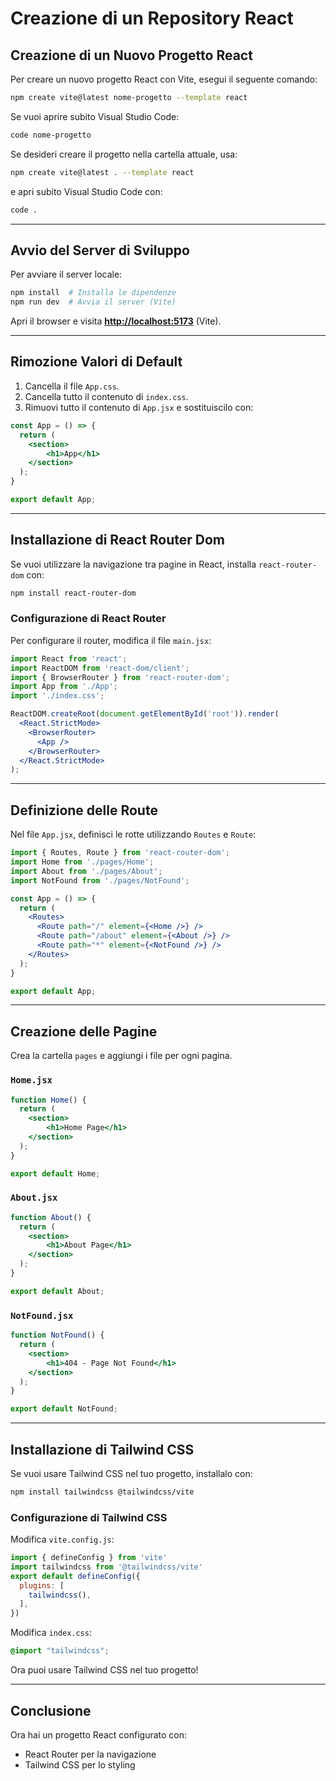 # Creazione di un Repository React

## Creazione di un Nuovo Progetto React

Per creare un nuovo progetto React con Vite, esegui il seguente comando:

```sh
npm create vite@latest nome-progetto --template react
```

Se vuoi aprire subito Visual Studio Code:

```sh
code nome-progetto
```

Se desideri creare il progetto nella cartella attuale, usa:

```sh
npm create vite@latest . --template react
```

e apri subito Visual Studio Code con:

```sh
code .
```

---

## Avvio del Server di Sviluppo

Per avviare il server locale:

```sh
npm install  # Installa le dipendenze
npm run dev  # Avvia il server (Vite)
```

Apri il browser e visita **[http://localhost:5173](http://localhost:5173)** (Vite).

---

## Rimozione Valori di Default

1. Cancella il file `App.css`.
2. Cancella tutto il contenuto di `index.css`.
3. Rimuovi tutto il contenuto di `App.jsx` e sostituiscilo con:

```jsx
const App = () => {
  return (
    <section>
        <h1>App</h1>
    </section>
  );
}

export default App;
```

---

## Installazione di React Router Dom

Se vuoi utilizzare la navigazione tra pagine in React, installa `react-router-dom` con:

```sh
npm install react-router-dom
```

### Configurazione di React Router

Per configurare il router, modifica il file `main.jsx`:

```jsx
import React from 'react';
import ReactDOM from 'react-dom/client';
import { BrowserRouter } from 'react-router-dom';
import App from './App';
import './index.css';

ReactDOM.createRoot(document.getElementById('root')).render(
  <React.StrictMode>
    <BrowserRouter>
      <App />
    </BrowserRouter>
  </React.StrictMode>
);
```

---

## Definizione delle Route

Nel file `App.jsx`, definisci le rotte utilizzando `Routes` e `Route`:

```jsx
import { Routes, Route } from 'react-router-dom';
import Home from './pages/Home';
import About from './pages/About';
import NotFound from './pages/NotFound';

const App = () => {
  return (
    <Routes>
      <Route path="/" element={<Home />} />
      <Route path="/about" element={<About />} />
      <Route path="*" element={<NotFound />} />
    </Routes>
  );
}

export default App;
```

---

## Creazione delle Pagine

Crea la cartella `pages` e aggiungi i file per ogni pagina.

### `Home.jsx`

```jsx
function Home() {
  return (
    <section>
        <h1>Home Page</h1>
    </section>
  );
}

export default Home;
```

### `About.jsx`

```jsx
function About() {
  return (
    <section>
        <h1>About Page</h1>
    </section>
  );
}

export default About;
```

### `NotFound.jsx`

```jsx
function NotFound() {
  return (
    <section>
        <h1>404 - Page Not Found</h1>
    </section>
  );
}

export default NotFound;
```

---

## Installazione di Tailwind CSS

Se vuoi usare Tailwind CSS nel tuo progetto, installalo con:

```sh
npm install tailwindcss @tailwindcss/vite
```

### Configurazione di Tailwind CSS

Modifica `vite.config.js`:

```js
import { defineConfig } from 'vite'
import tailwindcss from '@tailwindcss/vite'
export default defineConfig({
  plugins: [
    tailwindcss(),
  ],
})
```

Modifica `index.css`:

```css
@import "tailwindcss";
```

Ora puoi usare Tailwind CSS nel tuo progetto!

---

## Conclusione

Ora hai un progetto React configurato con:

- React Router per la navigazione
- Tailwind CSS per lo styling